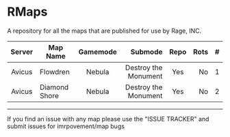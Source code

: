 RMaps
====
A repository for all the maps that are published for use by Rage, INC.

Server | Map Name      | Gamemode      | Submode              | Repo | Rots | # |
:-----:| ------------- |:-------------:| --------------------:|:----:|-----:|:-:|
Avicus | Flowdren      | Nebula        | Destroy the Monument |Yes   |No    | 1 |
Avicus | Diamond Shore | Nebula        | Destroy the Monument |Yes   |No    | 2 |
---------------------------------------------------------------------------------
If you find an issue with any map please use the "ISSUE TRACKER" and submit issues for imrpovement/map bugs
